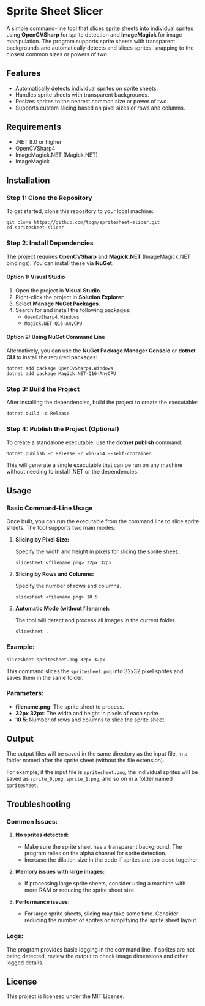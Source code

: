 # Sprite Sheet Slicer

A simple command-line tool that slices sprite sheets into individual sprites using **OpenCVSharp** for sprite detection and **ImageMagick** for image manipulation. The program supports sprite sheets with transparent backgrounds and automatically detects and slices sprites, snapping to the closest common sizes or powers of two.

## Features
- Automatically detects individual sprites on sprite sheets.
- Handles sprite sheets with transparent backgrounds.
- Resizes sprites to the nearest common size or power of two.
- Supports custom slicing based on pixel sizes or rows and columns.

## Requirements
- .NET 8.0 or higher
- OpenCVSharp4
- ImageMagick.NET (Magick.NET)
- ImageMagick

## Installation

### Step 1: Clone the Repository
To get started, clone this repository to your local machine:

```
git clone https://github.com/tcgm/spritesheet-slicer.git
cd spritesheet-slicer
```

### Step 2: Install Dependencies

The project requires **OpenCVSharp** and **Magick.NET** (ImageMagick.NET bindings). You can install these via **NuGet**.

#### Option 1: Visual Studio
1. Open the project in **Visual Studio**.
2. Right-click the project in **Solution Explorer**.
3. Select **Manage NuGet Packages**.
4. Search for and install the following packages:
   - `OpenCvSharp4.Windows`
   - `Magick.NET-Q16-AnyCPU`

#### Option 2: Using NuGet Command Line

Alternatively, you can use the **NuGet Package Manager Console** or **dotnet CLI** to install the required packages:

```
dotnet add package OpenCvSharp4.Windows
dotnet add package Magick.NET-Q16-AnyCPU
```

### Step 3: Build the Project

After installing the dependencies, build the project to create the executable:

```
dotnet build -c Release
```

### Step 4: Publish the Project (Optional)

To create a standalone executable, use the **dotnet publish** command:

```
dotnet publish -c Release -r win-x64 --self-contained
```

This will generate a single executable that can be run on any machine without needing to install .NET or the dependencies.

## Usage

### Basic Command-Line Usage

Once built, you can run the executable from the command line to slice sprite sheets. The tool supports two main modes:

1. **Slicing by Pixel Size:**

   Specify the width and height in pixels for slicing the sprite sheet.

   ```
   slicesheet <filename.png> 32px 32px
   ```

2. **Slicing by Rows and Columns:**

   Specify the number of rows and columns.

   ```
   slicesheet <filename.png> 10 5
   ```

3. **Automatic Mode (without filename):**

   The tool will detect and process all images in the current folder.

   ```
   slicesheet .
   ```

### Example:

```
slicesheet spritesheet.png 32px 32px
```

This command slices the `spritesheet.png` into 32x32 pixel sprites and saves them in the same folder.

### Parameters:
- **filename.png**: The sprite sheet to process.
- **32px 32px**: The width and height in pixels of each sprite.
- **10 5**: Number of rows and columns to slice the sprite sheet.

## Output

The output files will be saved in the same directory as the input file, in a folder named after the sprite sheet (without the file extension).

For example, if the input file is `spritesheet.png`, the individual sprites will be saved as `sprite_0.png`, `sprite_1.png`, and so on in a folder named `spritesheet`.

## Troubleshooting

### Common Issues:

1. **No sprites detected:**
   - Make sure the sprite sheet has a transparent background. The program relies on the alpha channel for sprite detection.
   - Increase the dilation size in the code if sprites are too close together.

2. **Memory issues with large images:**
   - If processing large sprite sheets, consider using a machine with more RAM or reducing the sprite sheet size.

3. **Performance issues:**
   - For large sprite sheets, slicing may take some time. Consider reducing the number of sprites or simplifying the sprite sheet layout.

### Logs:

The program provides basic logging in the command line. If sprites are not being detected, review the output to check image dimensions and other logged details.

## License

This project is licensed under the MIT License.
